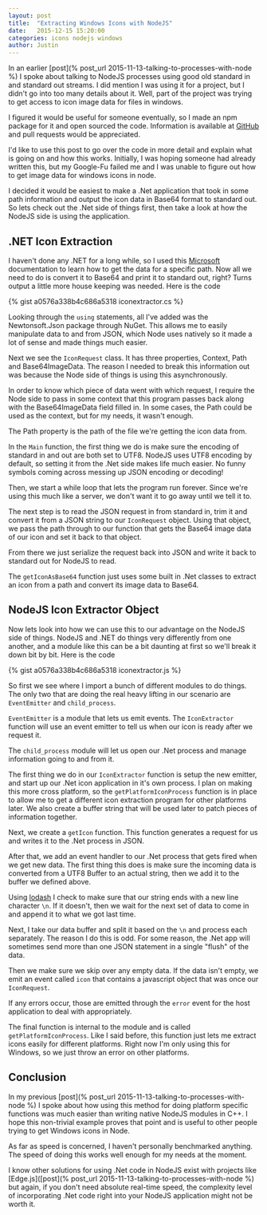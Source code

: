 ```yaml
---
layout: post
title:  "Extracting Windows Icons with NodeJS"
date:   2015-12-15 15:20:00
categories: icons nodejs windows
author: Justin
---
```


In an earlier [post](% post_url 2015-11-13-talking-to-processes-with-node %) I spoke about talking to NodeJS processes using good old standard in and standard
out streams. I did mention I was using it for a project, but I didn't go into too many details about it. Well, part of the project was trying to get access
to icon image data for files in windows.

I figured it would be useful for someone eventually, so I made an npm package for it and open sourced the code. Information is available at [GitHub](https://github.com/ScienceVikings/IconExtractor) and pull requests would be appreciated.

I'd like to use this post to go over the code in more detail and explain what is going on and how this works. Initially, I was hoping someone had already
written this, but my Google-Fu failed me and I was unable to figure out how to get image data for windows icons in node.

I decided it would be easiest to make a .Net application that took in some path information and output the icon data in Base64 format to standard out.
So lets check out the .Net side of things first, then take a look at how the NodeJS side is using the application.

## .NET Icon Extraction
I haven't done any .NET for a long while, so I used this [Microsoft](https://msdn.microsoft.com/en-us/library/ms404308%28v=vs.110%29.aspx?f=255&MSPPError=-2147217396)
documentation to learn how to get the data for a specific path. Now all we need to do is convert it to Base64 and print it to standard out, right? Turns output
a little more house keeping was needed. Here is the code

{% gist a0576a338b4c686a5318 iconextractor.cs %}

Looking through the `using` statements, all I've added was the Newtonsoft.Json package through NuGet.
This allows me to easily manipulate data to and from JSON, which Node uses natively so it made a lot of sense and made things much easier.

Next we see the `IconRequest` class. It has three properties, Context, Path and Base64ImageData. The reason I needed
to break this information out was because the Node side of things is using this asynchronously.

In order to know which piece of data went with which request, I require the Node side to pass in some context that this program passes back along with the Base64ImageData field filled in. In some cases, the Path could be used as the context, but for my needs, it wasn't enough.

The Path property is the path of the file we're getting the icon data from.

In the `Main` function, the first thing we do is make sure the encoding of standard in and out are both set to UTF8.
NodeJS uses UTF8 encoding by default, so setting it from the .Net side makes life much easier. No funny symbols coming across messing up JSON encoding or decoding!

Then, we start a while loop that lets the program run forever. Since we're using this much like a server, we don't want it to go away until we tell it to.

The next step is to read the JSON request in from standard in, trim it and convert it from a JSON string to our `IconRequest` object. Using that object, we pass the path through to our function that gets the Base64 image data of our icon and set it back to that object.

From there we just serialize the request back into JSON and write it back to standard out for NodeJS to read.

The `getIconAsBase64` function just uses some built in .Net classes to extract an icon from a path and convert its image data to Base64.

## NodeJS Icon Extractor Object

Now lets look into how we can use this to our advantage on the NodeJS side of things. NodeJS and .NET do things very differently from one another, and a module like this can be a bit daunting at first so we'll break it down bit by bit. Here is the code

{% gist a0576a338b4c686a5318 iconextractor.js %}

So first we see where I import a bunch of different modules to do things. The only two that are doing the real heavy lifting in our scenario are `EventEmitter` and `child_process`.

`EventEmitter` is a module that lets us emit events. The `IconExtractor` function will use an event emitter to tell us when our icon is ready after we request it.

The `child_process` module will let us open our .Net process and manage information going to and from it.

The first thing we do in our `IconExtractor` function is setup the new emitter, and start up our .Net icon application in it's own process. I plan on making this more cross platform, so the `getPlatformIconProcess` function is in place to allow me to get a different icon extraction program for other platforms later. We also create a buffer string that will be used later to patch pieces of information together.

Next, we create a `getIcon` function. This function generates a request for us and writes it to the .Net process in JSON.

After that, we add an event handler to our .Net process that gets fired when we get new data. The first thing this does is make sure the incoming data is converted from a UTF8 Buffer to an actual string, then we add it to the buffer we defined above.

Using [lodash](https://lodash.com/) I check to make sure that our string ends with a new line character `\n`. If it doesn't, then we wait for the next set of data to come in and append it to what we got last time.

Next, I take our data buffer and split it based on the `\n` and process each separately. The reason I do this is odd. For some reason, the .Net app will sometimes send more than one JSON statement in a single "flush" of the data.

Then we make sure we skip over any empty data. If the data isn't empty, we emit an event called `icon` that contains a javascript object that was once our `IconRequest`.

If any errors occur, those are emitted through the `error` event for the host application to deal with appropriately.

The final function is internal to the module and is called `getPlatformIconProcess`. Like I said before, this function just lets me extract icons easily for different platforms. Right now I'm only using this for Windows, so we just throw an error on other platforms.

## Conclusion
In my previous [post](% post_url 2015-11-13-talking-to-processes-with-node %) I spoke about how using this method for doing platform specific functions was much easier than writing native NodeJS modules in C++. I hope this non-trivial example proves that point and is useful to other people trying to get Windows icons in Node.

As far as speed is concerned, I haven't personally benchmarked anything. The speed of doing this works well enough for my needs at the moment.

I know other solutions for using .Net code in NodeJS exist with projects like [Edge.js]([post](% post_url 2015-11-13-talking-to-processes-with-node %) but again, if you don't need absolute real-time speed, the complexity level of incorporating .Net code right into your NodeJS application might not be worth it.
